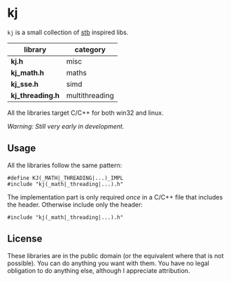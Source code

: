 # kj

`kj` is a small collection of [stb](https://github.com/nothings/stb) inspired libs.

library             | category
--------------------|----------
**kj.h**            | misc
**kj_math.h**       | maths
**kj_sse.h**        | simd
**kj_threading.h**  | multithreading

All the libraries target C/C++ for both win32 and linux.

*Warning: Still very early in development.*

## Usage

All the libraries follow the same pattern:

```
#define KJ(_MATH|_THREADING|...)_IMPL
#include "kj(_math|_threading|...).h"
```

The implementation part is only required *once* in a C/C++ file that includes
the header. Otherwise include only the header:

```
#include "kj(_math|_threading|...).h"
```

## License

These libraries are in the public domain (or the equivalent where that is not
possible). You can do anything you want with them. You have no legal obligation
to do anything else, although I appreciate attribution.
